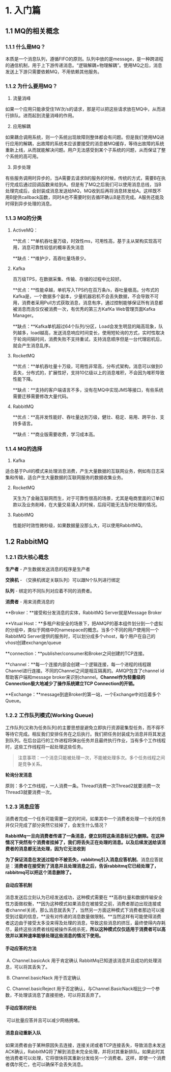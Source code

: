 # 1. 入门篇

## 1.1 MQ的相关概念

### 1.1.1 什么是MQ？

本质是一个消息队列，遵循FIFO的原则。队列中放的是message，是一种跨进程的通信机制，用于上下游传递消息。“逻辑解耦+物理解耦”。使用MQ之后，消息发送上下游只需要依赖MQ，不用依赖其他服务。

### 1.1.2 为什么要用MQ？

1. 流量消峰

​		如果一个应用只能承受住1W次/s的请求，那是可以把这些请求放在MQ中，从而进行排队。进而起到流量消峰的作用。

2. 应用解耦

如果耦合调用系统，则一个系统出现故障则整体都会有问题。但是我们使用MQ进行应用的解耦，出故障的系统本应该要接受的消息被MQ缓存，等待出故障的系统重新上线，从而就能解决问题。用户无法感受到某个子系统的问题，从而保证了整个系统的高可用。

3. 异步处理

​		有些服务调用时异步的，当A需要去请求B的服务的时候，传统的方式，需要B在执行完成后通过回调函数来给到A。但是有了MQ之后我们可以使用消息总线，当B处理完成后，会封装成消息发送给MQ，MQ收到后再将消息转发给A。这样既不用B提供callback函数，同时A也不需要时刻去循环确认B是否完成。A服务还能及时得到异步处理的消息。


### 1.1.3 MQ的分类

1. ActiveMQ：

   **优点：**单机吞吐量万级，时效性ms，可用性高，基于主从架构实现高可用，消息可靠性较低的概率丢失消息

   **缺点：**维护少，高吞吐量场景少。

2. Kafka

   百万级TPS，在数据采集、传输、存储的过程中比较好。

   **优点：**性能卓越，单机写入TPS约在百万条/s，吞吐量极高。分布式的Kafka是，一个数据多个副本，少量机器宕机不会丢失数据，不会导致不可用，消费者采用Pull方式获取消息，消息有序，通过控制能够保证所有消息都被消息而且仅仅被消费一次，有优秀的第三方KafKa Web管理页面Kafka Manager。

   **缺点：**Kafka单机超过64个队列/分区，Load会发生明显的飚高现象，队列越多，load越高，发送消息响应时间变长，使用短轮询的方式，实时性取决于轮询间隔时间，消费失败不支持重试，支持消息顺序但是一台代理宕机后，就会产生消息乱序。

3. RocketMQ

   **优点：**单机吞吐量十万级，可用性非常高，分布式架构，消息可以做到0丢失，分布式的，扩展性好，支持10亿级以上的消息堆积，不会因为堆积导致性能下降。

   **缺点：**支持的客户端语言不多，没有在MQ中实现JMS等接口，有些系统需要迁移需要修改大量代码。

4. RabbitMQ

   **优点：**高并发性能好、吞吐量达到万级，健壮、稳定、易用、跨平台、支持多语言。

   **缺点：**商业版需要收费，学习成本高。

### 1.1.4 MQ的选择

1. Kafka

​		适合基于Pull的模式来处理消息消费，产生大量数据的互联网业务，例如有日志采集和传输，适合产生大量数据的互联网服务的数据收集业务。

2. RocketMQ

   天生为了金融互联网而生，对于可靠性很高的场景，尤其是电商里面的订单扣款以及业务削峰，在大量交易涌入的时候，后段可能无法及时处理的情况。

3. RabbitMQ

   性能好时效性微秒级，如果数据量没那么大，可以使用RabbitMQ。

## 1.2 RabbitMQ

### 1.2.1 四大核心概念

**生产者** - 产生数据发送消息的程序是生产者

**交换机** - （交换机绑定关联队列）可以跟N个队列进行绑定

**队列** - 绑定的不同队列对应着不同的消费者。

**消费者** - 用来消费消息的

**Broker：**接受和分发消息的实体，RabbitMQ Server就是Message Broker

**Vitual Host：**多租户和安全的场景下，把AMQP的基本组件划分到一个虚拟的分组中，类似于网络中的namespace的概念。当多个不同的用户使用同一个RabbitMQ Server提供的服务时，可以划分成多个vhost，每个用户在自己的vhost创建exchange/queue

**connection：**publisher/consumer和Broker之间创建的TCP连接。

**channel：**每一个连接内部会创建一个逻辑连接，每一个进程的线程跟Channel进行连接。不同的Channel之间是相互隔离的。AMQP包含了channel id帮助客户端和message broker来识别channel。**Channel作为轻量级的Connection极大地减少了操作系统建立TCP Connection的开销。**

**Exchange：**message到底Broker的第一站，一个Exchange中对应着多个Queue。

### 1.2.2 工作队列模式(Working Queue)

工作队列(又称为任务队列)的主要思想是避免立即执行资源密集型任务，而不得不等待它完成。相反我们安排任务在之后执行。我们把任务封装成为消息并将其发送到队列。在后台运行的工作进程将弹出任务并且最终执行作业，当有多个工作线程时，这些工作线程将一起处理这些任务。

> 注意事项：一个消息只能被处理一次，不能被处理多次。多个任务线程之间是竞争关系。

**轮询分发消息**

原则：多个工作线程，一人消费一条。Thread1消费一次Thread2就要消费一次Thread3就要消费一次。

### 1.2.3 消息应答

消费者完成一个任务可能需要一定的时间，如果其中一个消费者处理一个长的任务并仅只完成了部分突然它挂掉了，会发生什么情况？

**RabbitMq一旦向消费者传递了一条消息，便立刻将这条消息标记为删除。在这种情况下突然有个消费者挂掉了，我们将丢失正在处理的消息。以及后续发送给该消费者的消息都无法处理，因为它无法收到**

**为了保证消息在发送过程中不被丢失，rabbitmq引入消息应答机制**。消息应答就是：**消费者在接受到了消息并且处理消息之后，告诉rabbitmq它已经处理了，rabbitmq可以把这个消息删除了。**

#### 自动应答机制

消息发送后立刻认为已经发送成功，这种模式需要在 **高吞吐量和数据传输安全性方面做权衡，**因为这种模式如果消息在被接受之前，消费者那边出现连接或者channel关闭，那么消息就丢失了，当然另一方面这种模式下消费者那边可以接受到过载的信息，**没有对传递的消息数量做限制。**当然这样有可能使得消费者这边由于接受太多没来得及处理的消息，导致这些消息的挤压，最终使得内存耗尽，最终这些消费者线程被操作系统杀死，**所以这种模式仅仅适用于消费者可以高效并以某种速率能够处理这些消息的情况下使用。**

#### 手动应答的方法

​	A. Channel.basicAck 用于肯定确认 RabbitMq已知道该消息并且成功的处理消息，可以将其丢失了。

​	B. Channel.basicNack 用于否定确认

​	C. Channel.basicReject 用于否定确认，与Channel.BasicNack相比少一个参数，不处理该消息了直接拒绝，可以将其丢弃了。

#### 手动应答的好处

​	可以批量应答并且可以减少网络拥堵。

#### 消息自动重新入队

​	如果消费者由于某种原因失去连接，连接关闭或者TCP连接丢失，导致消息未发送ACK确认，RabbitMQ将了解到消息未完全处理，并将对其重新排队。如果此时其他消费者可以处理，它将很快将其重新分发给另一个消费者。这样，即使一个消费者偶尔死亡，也可以确保不会丢失消息。

